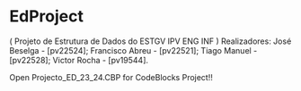# EdProject
( Projeto de Estrutura de Dados do ESTGV IPV ENG INF )
Realizadores:
José Beselga - [pv22524];
Francisco Abreu - [pv22521];
Tiago Manuel - [pv22528];
Victor Rocha - [pv19544].



Open Projecto_ED_23_24.CBP for CodeBlocks Project!!
